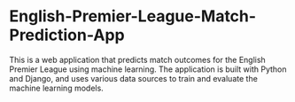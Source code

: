 # English-Premier-League-Match-Prediction-App
This is a web application that predicts match outcomes for the English Premier League using machine learning. The application is built with Python and Django, and uses various data sources to train and evaluate the machine learning models.
